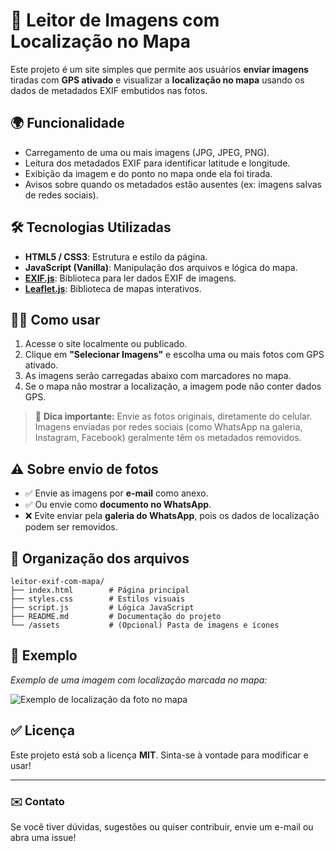 
<h1>📸 Leitor de Imagens com Localização no Mapa</h1>

  <p>Este projeto é um site simples que permite aos usuários <strong>enviar imagens</strong> tiradas com <strong>GPS ativado</strong> e visualizar a <strong>localização no mapa</strong> usando os dados de metadados EXIF embutidos nas fotos.</p>

  <h2>🌍 Funcionalidade</h2>
  <ul>
    <li>Carregamento de uma ou mais imagens (JPG, JPEG, PNG).</li>
    <li>Leitura dos metadados EXIF para identificar latitude e longitude.</li>
    <li>Exibição da imagem e do ponto no mapa onde ela foi tirada.</li>
    <li>Avisos sobre quando os metadados estão ausentes (ex: imagens salvas de redes sociais).</li>
  </ul>

  <h2>🛠 Tecnologias Utilizadas</h2>
  <ul>
    <li><strong>HTML5 / CSS3</strong>: Estrutura e estilo da página.</li>
    <li><strong>JavaScript (Vanilla)</strong>: Manipulação dos arquivos e lógica do mapa.</li>
    <li><a href="https://github.com/exif-js/exif-js" target="_blank"><strong>EXIF.js</strong></a>: Biblioteca para ler dados EXIF de imagens.</li>
    <li><a href="https://leafletjs.com/" target="_blank"><strong>Leaflet.js</strong></a>: Biblioteca de mapas interativos.</li>
  </ul>

  <h2>🧑‍🏫 Como usar</h2>
  <ol>
    <li>Acesse o site localmente ou publicado.</li>
    <li>Clique em <strong>"Selecionar Imagens"</strong> e escolha uma ou mais fotos com GPS ativado.</li>
    <li>As imagens serão carregadas abaixo com marcadores no mapa.</li>
    <li>Se o mapa não mostrar a localização, a imagem pode não conter dados GPS.</li>
  </ol>

  <blockquote>📌 <strong>Dica importante:</strong> Envie as fotos originais, diretamente do celular. Imagens enviadas por redes sociais (como WhatsApp na galeria, Instagram, Facebook) geralmente têm os metadados removidos.</blockquote>

  <h2>⚠️ Sobre envio de fotos</h2>
  <ul>
    <li>✅ Envie as imagens por <strong>e-mail</strong> como anexo.</li>
    <li>✅ Ou envie como <strong>documento no WhatsApp</strong>.</li>
    <li>❌ Evite enviar pela <strong>galeria do WhatsApp</strong>, pois os dados de localização podem ser removidos.</li>
  </ul>

  <h2>📁 Organização dos arquivos</h2>
  <pre><code>leitor-exif-com-mapa/
├── index.html        # Página principal
├── styles.css        # Estilos visuais
├── script.js         # Lógica JavaScript
├── README.md         # Documentação do projeto
└── /assets           # (Opcional) Pasta de imagens e ícones
</code></pre>

  <h2>📸 Exemplo</h2>
  <p><em>Exemplo de uma imagem com localização marcada no mapa:</em></p>
  <img src="exemplo-captura.png" alt="Exemplo de localização da foto no mapa">

  <h2>✅ Licença</h2>
  <p>Este projeto está sob a licença <strong>MIT</strong>. Sinta-se à vontade para modificar e usar!</p>

  <hr />

  <h3>✉️ Contato</h3>
  <p>Se você tiver dúvidas, sugestões ou quiser contribuir, envie um e-mail ou abra uma issue!</p>
